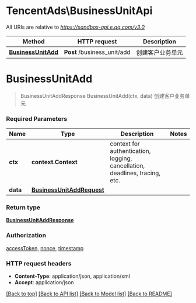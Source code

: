 # TencentAds\BusinessUnitApi

All URIs are relative to *https://sandbox-api.e.qq.com/v3.0*

Method | HTTP request | Description
------------- | ------------- | -------------
[**BusinessUnitAdd**](BusinessUnitApi.md#BusinessUnitAdd) | **Post** /business_unit/add | 创建客户业务单元


# **BusinessUnitAdd**
> BusinessUnitAddResponse BusinessUnitAdd(ctx, data)
创建客户业务单元

### Required Parameters

Name | Type | Description  | Notes
------------- | ------------- | ------------- | -------------
 **ctx** | **context.Context** | context for authentication, logging, cancellation, deadlines, tracing, etc.
  **data** | [**BusinessUnitAddRequest**](BusinessUnitAddRequest.md)|  | 

### Return type

[**BusinessUnitAddResponse**](BusinessUnitAddResponse.md)

### Authorization

[accessToken](../README.md#accessToken), [nonce](../README.md#nonce), [timestamp](../README.md#timestamp)

### HTTP request headers

 - **Content-Type**: application/json, application/xml
 - **Accept**: application/json

[[Back to top]](#) [[Back to API list]](../README.md#documentation-for-api-endpoints) [[Back to Model list]](../README.md#documentation-for-models) [[Back to README]](../README.md)

